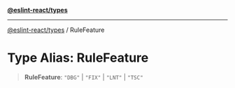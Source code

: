 [**@eslint-react/types**](../README.md)

***

[@eslint-react/types](../README.md) / RuleFeature

# Type Alias: RuleFeature

> **RuleFeature**: `"DBG"` \| `"FIX"` \| `"LNT"` \| `"TSC"`

